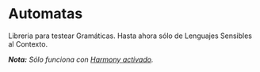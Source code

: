 Automatas
=========

Libreria para testear Gramáticas. Hasta ahora sólo de Lenguajes Sensibles al Contexto.

***Nota:*** *Sólo funciona con [Harmony activado](http://blog.chromium.org/2012/02/future-of-javascript-take-peek-today.html).*
